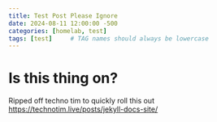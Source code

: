 ```yaml
---
title: Test Post Please Ignore
date: 2024-08-11 12:00:00 -500
categories: [homelab, test]
tags: [test]     # TAG names should always be lowercase
---
```


# Is this thing on?

Ripped off techno tim to quickly roll this out https://technotim.live/posts/jekyll-docs-site/